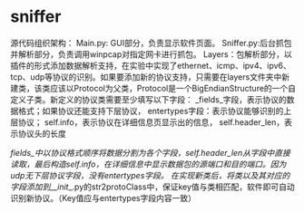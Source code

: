 # sniffer
源代码组织架构：
	Main.py:	GUI部分，负责显示软件页面。
	Sniffer.py:后台抓包并解析部分，负责调用winpcap对指定网卡进行抓包。
	Layers：包解析部分，以插件的形式添加数据解析支持，在实验中实现了ethernet、icmp、ipv4、ipv6、tcp、udp等协议的识别。如果要添加新的协议支持，只需要在layers文件夹中新建类，该类应该以Protocol为父类，Protocol是一个BigEndianStructure的一个自定义子类。新定义的协议类需要至少填写以下字段：
	_fields_字段，表示协议的数据格式；如果协议还能支持下层协议，
	entertypes字段：表示协议能够识别的上层协议；
	self.info，表示协议在详细信息页显示出的信息，
	self.header_len，表示协议头的长度

_fields_中以协议格式顺序将数据分割为各个字段，self.header_len从字段中直接读取，最后构造self.info，在详细信息中显示数据包的源端口和目的端口。因为udp无下层协议字段，没有entertypes字段。
在实现新类后，将类以及其对应的字段添加到__init__.py的str2protoClass中，保证key值与类相匹配，软件即可自动识别新协议。（Key值应与entertypes字段内容一致）
